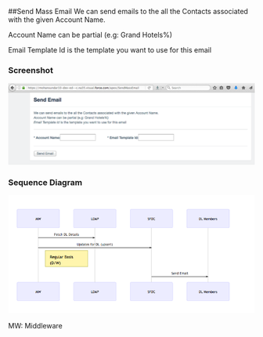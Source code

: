 ##Send Mass Email
We can send emails to the all the Contacts associated with the given Account Name.

Account Name can be partial (e.g: Grand Hotels%)

Email Template Id is the template you want to use for this email


### Screenshot
![](https://github.com/mohan-chinnappan-n/sfdc-mass-email/blob/master/SendEmail.png)



### Sequence Diagram
![Sequence Diagram  ](https://github.com/mohan-chinnappan-n/sfdc-mass-email/blob/master/email-seq-dwg.png)

MW: Middleware
